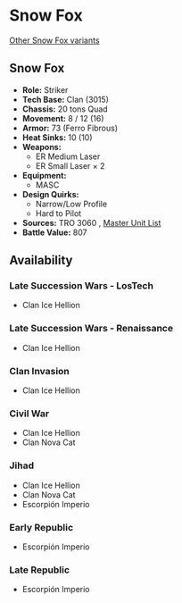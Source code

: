 # Snow Fox 

[Other Snow Fox variants](../snow_fox.md) 

## Snow Fox 

- **Role:** Striker 
- **Tech Base:** Clan (3015) 
- **Chassis:** 20 tons Quad 
- **Movement:** 8 / 12 (16) 
- **Armor:** 73 (Ferro Fibrous) 
- **Heat Sinks:** 10 (10) 
- **Weapons:** 
  - ER Medium Laser 
  - ER Small Laser × 2 
- **Equipment:** 
  - MASC 
- **Design Quirks:** 
  - Narrow/Low Profile 
  - Hard to Pilot 
- **Sources:** TRO 3060 , [Master Unit List](http://masterunitlist.info/Unit/Details/2979) 
- **Battle Value:** 807 

## Availability 

### Late Succession Wars - LosTech 

- Clan Ice Hellion 

### Late Succession Wars - Renaissance 

- Clan Ice Hellion 

### Clan Invasion 

- Clan Ice Hellion 

### Civil War 

- Clan Ice Hellion 
- Clan Nova Cat 

### Jihad 

- Clan Ice Hellion 
- Clan Nova Cat 
- Escorpión Imperio 

### Early Republic 

- Escorpión Imperio 

### Late Republic 

- Escorpión Imperio 

